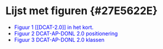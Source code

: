 # Lijst met figuren {#27E5622E}
<ul><li><span style='color: #0000FF;'>Figuur 1 </span><span style='color: #0000FF;'>[[DCAT-2.0]]  </span><span style='color: #0000FF;'> in het kort.</span></li>
<li><span style='color: #0000FF;'>Figuur 2 DCAT-AP-DONL 2.0 positionering</span></li>
<li><span style='color: #0000FF;'>Figuur 3 DCAT-AP-DONL 2.0 klassen</span></li>
</ul>
